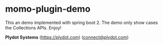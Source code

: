 # momo-plugin-demo
This an demo implemented with spring boot 2.
The demo only show cases the Collections APIs.
Enjoy!

**Plydot Systems**
(https://plydot.com)
(connect@plydot.com)

